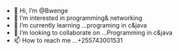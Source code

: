 - 👋 Hi, I’m @Bwenge
- 👀 I’m interested in programming& networking 
- 🌱 I’m currently learning ...programing in c&java 
- 💞️ I’m looking to collaborate on ...Programming in c&java
- 📫 How to reach me ...+255743001531 

<!---
Bwenge/Bwenge is a ✨ special ✨ repository because its `README.md` (this file) appears on your GitHub profile.
You can click the Preview link to take a look at your changes.
--->
